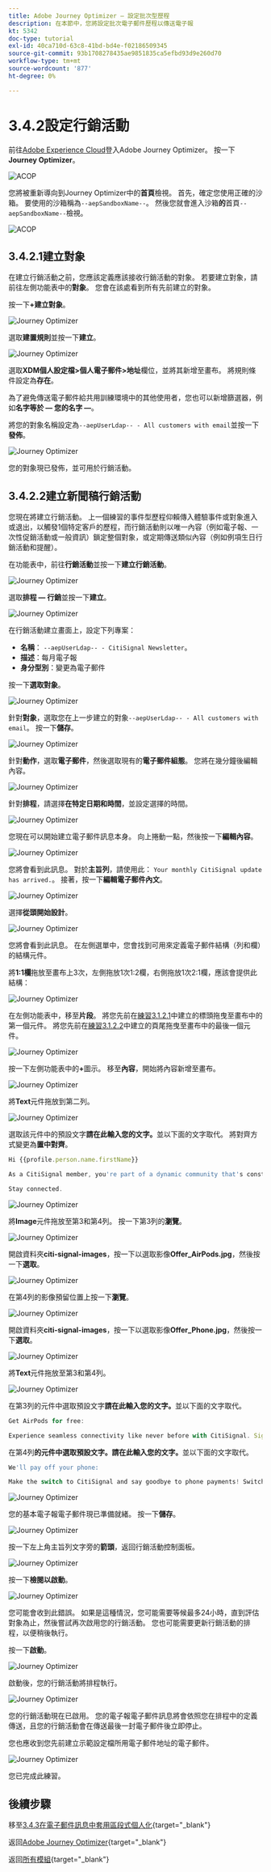```yaml
---
title: Adobe Journey Optimizer — 設定批次型歷程
description: 在本節中，您將設定批次電子郵件歷程以傳送電子報
kt: 5342
doc-type: tutorial
exl-id: 40ca710d-63c8-41bd-bd4e-f02186509345
source-git-commit: 93b1708278435ae9851835ca5efbd93d9e260d70
workflow-type: tm+mt
source-wordcount: '877'
ht-degree: 0%

---
```


# 3.4.2設定行銷活動

前往[Adobe Experience Cloud](https://experience.adobe.com)登入Adobe Journey Optimizer。 按一下&#x200B;**Journey Optimizer**。

![ACOP](./../../../../modules/delivery-activation/ajo-b2c/ajob2c-1/images/acophome.png)

您將被重新導向到Journey Optimizer中的&#x200B;**首頁**&#x200B;檢視。 首先，確定您使用正確的沙箱。 要使用的沙箱稱為`--aepSandboxName--`。 然後您就會進入沙箱&#x200B;**的**&#x200B;首頁`--aepSandboxName--`檢視。

![ACOP](./../../../../modules/delivery-activation/ajo-b2c/ajob2c-1/images/acoptriglp.png)

## 3.4.2.1建立對象

在建立行銷活動之前，您應該定義應該接收行銷活動的對象。 若要建立對象，請前往左側功能表中的&#x200B;**對象**。 您會在該處看到所有先前建立的對象。

按一下&#x200B;**+建立對象**。

![Journey Optimizer](./images/audcampaign1.png)

選取&#x200B;**建置規則**&#x200B;並按一下&#x200B;**建立**。

![Journey Optimizer](./images/audcampaign2.png)

選取&#x200B;**XDM個人設定檔>個人電子郵件>地址**&#x200B;欄位，並將其新增至畫布。 將規則條件設定為&#x200B;**存在**。

為了避免傳送電子郵件給共用訓練環境中的其他使用者，您也可以新增篩選器，例如&#x200B;**名字等於 — 您的名字 —**。

將您的對象名稱設定為`--aepUserLdap-- - All customers with email`並按一下&#x200B;**發佈**。

![Journey Optimizer](./images/audcampaign3.png)

您的對象現已發佈，並可用於行銷活動。

## 3.4.2.2建立新聞稿行銷活動

您現在將建立行銷活動。 上一個練習的事件型歷程仰賴傳入體驗事件或對象進入或退出，以觸發1個特定客戶的歷程，而行銷活動則以唯一內容（例如電子報、一次性促銷活動或一般資訊）鎖定整個對象，或定期傳送類似內容（例如例項生日行銷活動和提醒）。

在功能表中，前往&#x200B;**行銷活動**&#x200B;並按一下&#x200B;**建立行銷活動**。

![Journey Optimizer](./images/oc43.png)

選取&#x200B;**排程 — 行銷**&#x200B;並按一下&#x200B;**建立**。

![Journey Optimizer](./images/campaign1.png)

在行銷活動建立畫面上，設定下列專案：

- **名稱**： `--aepUserLdap-- - CitiSignal Newsletter`。
- **描述**：每月電子報
- **身分型別**：變更為電子郵件

按一下&#x200B;**選取對象**。

![Journey Optimizer](./images/campaign2.png)

針對&#x200B;**對象**，選取您在上一步建立的對象`--aepUserLdap-- - All customers with email`。 按一下&#x200B;**儲存**。

![Journey Optimizer](./images/campaign2a.png)

針對&#x200B;**動作**，選取&#x200B;**電子郵件**，然後選取現有的&#x200B;**電子郵件組態**。 您將在幾分鐘後編輯內容。

![Journey Optimizer](./images/campaign3.png)

針對&#x200B;**排程**，請選擇&#x200B;**在特定日期和時間**，並設定選擇的時間。

![Journey Optimizer](./images/campaign4.png)

您現在可以開始建立電子郵件訊息本身。 向上捲動一點，然後按一下&#x200B;**編輯內容**。

![Journey Optimizer](./images/campaign5.png)

您將會看到此訊息。 對於&#x200B;**主旨列**，請使用此： `Your monthly CitiSignal update has arrived.`。 接著，按一下&#x200B;**編輯電子郵件內文**。

![Journey Optimizer](./images/campaign6.png)

選擇&#x200B;**從頭開始設計**。

![Journey Optimizer](./images/campaign7.png)

您將會看到此訊息。 在左側選單中，您會找到可用來定義電子郵件結構（列和欄）的結構元件。

將&#x200B;**1:1欄**&#x200B;拖放至畫布上3次，左側拖放1次1:2欄，右側拖放1次2:1欄，應該會提供此結構：

![Journey Optimizer](./images/campaign8.png)

在左側功能表中，移至&#x200B;**片段**。 將您先前在[練習3.1.2.1](./../ajob2c-1/ex2.md)中建立的標頭拖曳至畫布中的第一個元件。 將您先前在[練習3.1.2.2](./../ajob2c-1/ex2.md)中建立的頁尾拖曳至畫布中的最後一個元件。

![Journey Optimizer](./images/campaign9.png)

按一下左側功能表中的&#x200B;**+**&#x200B;圖示。 移至&#x200B;**內容**，開始將內容新增至畫布。

![Journey Optimizer](./images/campaign10.png)

將&#x200B;**Text**&#x200B;元件拖放到第二列。

![Journey Optimizer](./images/campaign11.png)

選取該元件中的預設文字&#x200B;**請在此輸入您的文字。**&#x200B;並以下面的文字取代。 將對齊方式變更為&#x200B;**置中對齊**。

```javascript
Hi {{profile.person.name.firstName}}

As a CitiSignal member, you're part of a dynamic community that's constantly evolving to meet your needs. We're committed to delivering innovative solutions that enhance your digital lifestyle and keep you ahead of the curve.

Stay connected.
```

![Journey Optimizer](./images/campaign12.png)

將&#x200B;**Image**&#x200B;元件拖放至第3和第4列。 按一下第3列的&#x200B;**瀏覽**。

![Journey Optimizer](./images/campaign13.png)

開啟資料夾&#x200B;**citi-signal-images**，按一下以選取影像&#x200B;**Offer_AirPods.jpg**，然後按一下&#x200B;**選取**。

![Journey Optimizer](./images/campaign14.png)

在第4列的影像預留位置上按一下&#x200B;**瀏覽**。

![Journey Optimizer](./images/campaign15.png)

開啟資料夾&#x200B;**citi-signal-images**，按一下以選取影像&#x200B;**Offer_Phone.jpg**，然後按一下&#x200B;**選取**。

![Journey Optimizer](./images/campaign16.png)

將&#x200B;**Text**&#x200B;元件拖放至第3和第4列。

![Journey Optimizer](./images/campaign17.png)

在第3列的元件中選取預設文字&#x200B;**請在此輸入您的文字。**&#x200B;並以下面的文字取代。

```javascript
Get AirPods for free:

Experience seamless connectivity like never before with CitiSignal. Sign up for select premium plans and receive a complimentary pair of Apple AirPods. Stay connected in style with our unbeatable offer.
```

在第4列&#x200B;**的元件中選取預設文字。請在此輸入您的文字。**&#x200B;並以下面的文字取代。

```javascript
We'll pay off your phone:

Make the switch to CitiSignal and say goodbye to phone payments! Switching to CitiSignal has never been more rewarding. Say farewell to hefty phone bills as we help pay off your phone, up to 800$!
```

![Journey Optimizer](./images/campaign18.png)

您的基本電子報電子郵件現已準備就緒。 按一下&#x200B;**儲存**。

![Journey Optimizer](./images/ready.png)

按一下左上角主旨列文字旁的&#x200B;**箭頭**，返回行銷活動控制面板。

![Journey Optimizer](./images/campaign19.png)

按一下&#x200B;**檢閱以啟動**。

![Journey Optimizer](./images/campaign20.png)

您可能會收到此錯誤。 如果是這種情況，您可能需要等候最多24小時，直到評估對象為止，然後嘗試再次啟用您的行銷活動。 您也可能需要更新行銷活動的排程，以便稍後執行。

按一下&#x200B;**啟動**。

![Journey Optimizer](./images/campaign21.png)

啟動後，您的行銷活動將排程執行。

![Journey Optimizer](./images/campaign22.png)

您的行銷活動現在已啟用。 您的電子報電子郵件訊息將會依照您在排程中的定義傳送，且您的行銷活動會在傳送最後一封電子郵件後立即停止。

您也應收到您先前建立示範設定檔所用電子郵件地址的電子郵件。

![Journey Optimizer](./images/campaign23.png)

您已完成此練習。

## 後續步驟

移至[3.4.3在電子郵件訊息中套用區段式個人化](./ex3.md){target="_blank"}

返回[Adobe Journey Optimizer](journeyoptimizer.md){target="_blank"}

返回[所有模組](./../../../../overview.md){target="_blank"}
